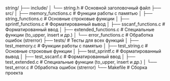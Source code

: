 string/
├── include/
│   └── string.h        # Основной заголовочный файл
├── src/
│   ├── memory_functions.c        # Функции работы с памятью
│   ├── string_functions.c        # Основные строковые функции
│   ├── sprintf_functions.c       # Форматированный вывод
│   ├── sscanf_functions.c        # Форматированный ввод
│   ├── extended_functions.c      # Специальные функции (to_upper, insert и др.)
│   └── error_functions.c         # Обработка ошибок (strerror)
├── tests/              # Тесты для всех функций
│   ├── test_memory.c        # Функции работы с памятью
│   ├── test_string.c        # Основные строковые функции
│   ├── test_sprintf.c       # Форматированный вывод
│   ├── test_sscanf.c        # Форматированный ввод
│   ├── test_extended.c      # Специальные функции (to_upper, insert и др.)
│   └── test_error.c         # Обработка ошибок (strerror)
└── Makefile            # Сборка проекта


    